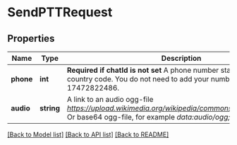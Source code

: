 # SendPTTRequest

## Properties
Name | Type | Description | Notes
------------ | ------------- | ------------- | -------------
**phone** | **int** | **Required if chatId is not set**  A phone number starting with the country code. You do not need to add your number.   USA example: 17472822486. | [optional] 
**audio** | **string** | A link to an audio ogg-file *https://upload.wikimedia.org/wikipedia/commons/c/c8/Example.ogg*  Or base64 ogg-file, for example *data:audio/ogg;base64,...* | 

[[Back to Model list]](../README.md#documentation-for-models) [[Back to API list]](../README.md#documentation-for-api-endpoints) [[Back to README]](../README.md)

